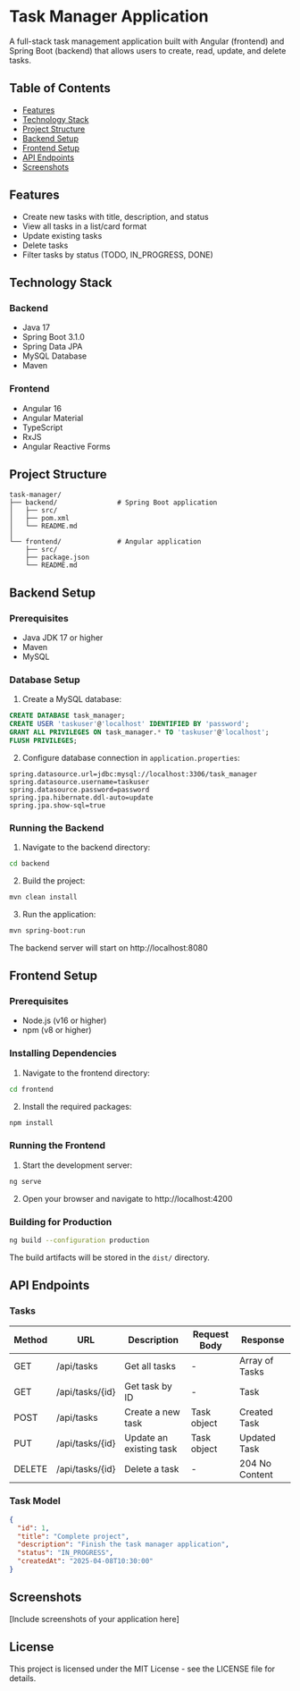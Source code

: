 # Task Manager Application

A full-stack task management application built with Angular (frontend) and Spring Boot (backend) that allows users to create, read, update, and delete tasks.

## Table of Contents

- [Features](#features)
- [Technology Stack](#technology-stack)
- [Project Structure](#project-structure)
- [Backend Setup](#backend-setup)
- [Frontend Setup](#frontend-setup)
- [API Endpoints](#api-endpoints)
- [Screenshots](#screenshots)

## Features

- Create new tasks with title, description, and status
- View all tasks in a list/card format
- Update existing tasks
- Delete tasks
- Filter tasks by status (TODO, IN_PROGRESS, DONE)

## Technology Stack

### Backend
- Java 17
- Spring Boot 3.1.0
- Spring Data JPA
- MySQL Database
- Maven

### Frontend
- Angular 16
- Angular Material
- TypeScript
- RxJS
- Angular Reactive Forms

## Project Structure

```
task-manager/
├── backend/               # Spring Boot application
│   ├── src/
│   ├── pom.xml
│   └── README.md
│
└── frontend/              # Angular application
    ├── src/
    ├── package.json
    └── README.md
```

## Backend Setup

### Prerequisites

- Java JDK 17 or higher
- Maven
- MySQL

### Database Setup

1. Create a MySQL database:

```sql
CREATE DATABASE task_manager;
CREATE USER 'taskuser'@'localhost' IDENTIFIED BY 'password';
GRANT ALL PRIVILEGES ON task_manager.* TO 'taskuser'@'localhost';
FLUSH PRIVILEGES;
```

2. Configure database connection in `application.properties`:

```properties
spring.datasource.url=jdbc:mysql://localhost:3306/task_manager
spring.datasource.username=taskuser
spring.datasource.password=password
spring.jpa.hibernate.ddl-auto=update
spring.jpa.show-sql=true
```

### Running the Backend

1. Navigate to the backend directory:
```bash
cd backend
```

2. Build the project:
```bash
mvn clean install
```

3. Run the application:
```bash
mvn spring-boot:run
```

The backend server will start on http://localhost:8080

## Frontend Setup

### Prerequisites

- Node.js (v16 or higher)
- npm (v8 or higher)

### Installing Dependencies

1. Navigate to the frontend directory:
```bash
cd frontend
```

2. Install the required packages:
```bash
npm install
```

### Running the Frontend

1. Start the development server:
```bash
ng serve
```

2. Open your browser and navigate to http://localhost:4200

### Building for Production

```bash
ng build --configuration production
```

The build artifacts will be stored in the `dist/` directory.

## API Endpoints

### Tasks

| Method | URL                   | Description           | Request Body | Response          |
|--------|-----------------------|-----------------------|-------------|-------------------|
| GET    | /api/tasks            | Get all tasks         | -           | Array of Tasks    |
| GET    | /api/tasks/{id}       | Get task by ID        | -           | Task              |
| POST   | /api/tasks            | Create a new task     | Task object | Created Task      |
| PUT    | /api/tasks/{id}       | Update an existing task | Task object | Updated Task      |
| DELETE | /api/tasks/{id}       | Delete a task         | -           | 204 No Content    |

### Task Model

```json
{
  "id": 1,
  "title": "Complete project",
  "description": "Finish the task manager application",
  "status": "IN_PROGRESS",
  "createdAt": "2025-04-08T10:30:00"
}
```

## Screenshots

[Include screenshots of your application here]

## License

This project is licensed under the MIT License - see the LICENSE file for details.
